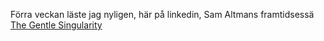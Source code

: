 Förra veckan läste jag nyligen, här på linkedin, Sam Altmans framtidsessä [The Gentle Singularity](https://www.linkedin.com/posts/genai-works_singularity-by-sam-altman-activity-7338907341355917313-6ACX?utm_source=share&utm_medium=member_desktop&rcm=ACoAAA9apIoB7VIyDbGBH-JlqIU9nxAHrZ40RAs)

